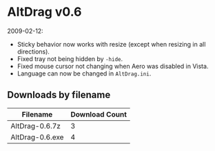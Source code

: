 # AltDrag v0.6

2009-02-12:
- Sticky behavior now works with resize (except when resizing in all directions).
- Fixed tray not being hidden by `-hide`.
- Fixed mouse cursor not changing when Aero was disabled in Vista.
- Language can now be changed in `AltDrag.ini`.

## Downloads by filename

Filename | Download Count
-------- | --------------
AltDrag-0.6.7z | 3
AltDrag-0.6.exe | 4
